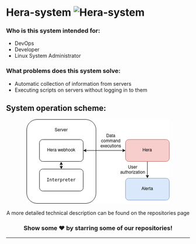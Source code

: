 # Hera-system <img src="https://komarev.com/ghpvc/?username=Hera-system&label=Views&color=blue&style=plastic" alt="Hera-system" />

### Who is this system intended for:

* DevOps
* Developer
* Linux System Administrator

### What problems does this system solve:

* Automatic collection of information from servers
* Executing scripts on servers without logging in to them

## System operation scheme:

<div align="center">

![alt text](https://github.com/Hera-system/.github/blob/main/files/scheme.png)

A more detailed technical description can be found on the repositories page

</div>

<div align="center">

### Show some ❤️ by starring some of our repositories!

<hr>
